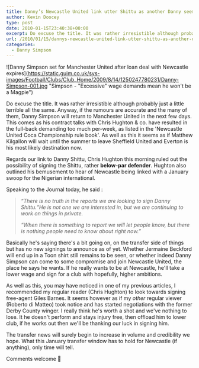 ```yaml
---
title: Danny’s Newcastle United link utter Shittu as another Danny seems set for United
author: Kevin Doocey
type: post
date: 2010-01-15T23:40:38+00:00
excerpt: Do excuse the title. It was rather irresistible although probably just a..
url: /2010/01/15/dannys-newcastle-united-link-utter-shittu-as-another-danny-seems-set-for-united/
categories:
  - Danny Simpson
---
```


![Danny Simpson set for Manchester United after loan deal with Newcastle expires](https://static.guim.co.uk/sys-images/Football/Clubs/Club_Home/2009/8/14/1250247780231/Danny-Simpson-001.jpg "Simpson - "Excessive" wage demands mean he won't be a Magpie")

Do excuse the title. It was rather irresistible although probably just a little terrible all the same. Anyway, if the rumours are accurate and the many of them, Danny Simpson will return to Manchester United in the next few days. This comes as his contract talks with Chris Hughton & co. have resulted in the full-back demanding too much per-week, as listed in the 'Newcastle United Coca Championship rule book'. As well as this it seems as if Matthew Kilgallon will wait until the summer to leave Sheffield United and Everton is his most likely destination now.

Regards our link to Danny Shittu, Chris Hughton this morning ruled out the possibility of signing the Shittu, rather **below-par defender**. Hughton also outlined his bemusement to hear of Newcastle being linked with a January swoop for the Nigerian international.

Speaking to the Journal today, he said :

> _“There is no truth in the reports we are looking to sign Danny Shittu.“He is not one we are interested in, but we are continuing to work on things in private._
>
> _“When there is something to report we will let people know, but there is nothing people need to know about right now.”_

Basically he's saying there's a bit going on, on the transfer side of things but has no new signings to announce as of yet. Whether Jermaine Beckford will end up in a Toon shirt still remains to be seen, or whether indeed Danny Simpson can come to some compromise and join Newcastle United, the place he says he wants. If he really wants to be at Newcastle, he'll take a lower wage and sign for a club with hopefully, higher ambitions.

As well as this, you may have noticed in one of my previous articles, I recommended my regular reader (Chris Hughton) to look towards signing free-agent Giles Barnes. It seems however as if my _other_ regular viewer (Roberto di Matteo) took notice and has started negotiations with the former Derby County winger. I really think he's worth a shot and we've nothing to lose. It he doesn't perform and stays injury free, then offload him to lower club, if he works out then we'll be thanking our luck in signing him.

The transfer news will surely begin to increase in volume and credibility we hope. What this January transfer window has to hold for Newcastle (if anything), only time will tell.

Comments welcome 🙂
